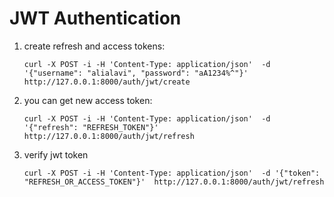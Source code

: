# JWT Authentication

1. create refresh and access tokens:

    ```shell
    curl -X POST -i -H 'Content-Type: application/json'  -d '{"username": "alialavi", "password": "aA1234%^"}'  http://127.0.0.1:8000/auth/jwt/create
    ```

2. you can get new access token:

    ```shell
    curl -X POST -i -H 'Content-Type: application/json'  -d '{"refresh": "REFRESH_TOKEN"}'  http://127.0.0.1:8000/auth/jwt/refresh
    ```

3. verify jwt token

    ```shell
    curl -X POST -i -H 'Content-Type: application/json'  -d '{"token": "REFRESH_OR_ACCESS_TOKEN"}'  http://127.0.0.1:8000/auth/jwt/refresh
    ```
